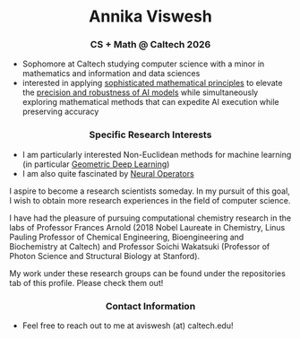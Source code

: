 <h1 align="center">Annika Viswesh</h1>
<h3 align="center">CS + Math @ Caltech 2026</h3>

- Sophomore at Caltech studying computer science with a minor in mathematics and information and data sciences
- interested in applying <u>sophisticated mathematical principles</u> to elevate the <u>precision and robustness of AI models</u> while simultaneously exploring mathematical methods that can expedite AI execution while preserving accuracy

<h3 align="center">Specific Research Interests</h3>

- I am particularly interested <u></u>Non-Euclidean methods for machine learning</u> (in particular <u>Geometric Deep Learning</u>)
- I am also quite fascinated by <u>Neural Operators</u>

I aspire to become a research scientists someday. In my pursuit of this goal, I wish to obtain more research experiences in the field of computer science.

I have had the pleasure of pursuing computational chemistry research in the labs of Professor Frances Arnold (2018 Nobel Laureate in Chemistry, Linus Pauling Professor of Chemical Engineering, Bioengineering and Biochemistry at Caltech) and Professor Soichi Wakatsuki (Professor of Photon Science and Structural Biology at Stanford). 

My work under these research groups can be found under the repositories tab of this profile. Please check them out!

<h3 align="center">Contact Information</h3>

- Feel free to reach out to me at aviswesh (at) caltech.edu!
